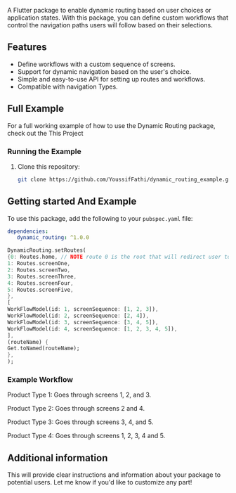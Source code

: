 A Flutter package to enable dynamic routing based on user choices or application states. With this package, you can define custom workflows that control the navigation paths users will follow based on their selections.

## Features

- Define workflows with a custom sequence of screens.
- Support for dynamic navigation based on the user's choice.
- Simple and easy-to-use API for setting up routes and workflows.
- Compatible with navigation Types.

## Full Example
For a full working example of how to use the Dynamic Routing package, check out the This Project

### Running the Example

1. Clone this repository:
   ```bash
   git clone https://github.com/YoussifFathi/dynamic_routing_example.git
    ```
## Getting started And Example

To use this package, add the following to your `pubspec.yaml` file:


```yaml
dependencies:
   dynamic_routing: ^1.0.0
```

```dart
DynamicRouting.setRoutes(
{0: Routes.home, // NOTE route 0 is the root that will redirect user to back to it when finish path
1: Routes.screenOne,
2: Routes.screenTwo,
3: Routes.screenThree,
4: Routes.screenFour,
5: Routes.screenFive,
},
[
WorkFlowModel(id: 1, screenSequence: [1, 2, 3]),
WorkFlowModel(id: 2, screenSequence: [2, 4]),
WorkFlowModel(id: 3, screenSequence: [3, 4, 5]),
WorkFlowModel(id: 4, screenSequence: [1, 2, 3, 4, 5]),
],
(routeName) {
Get.toNamed(routeName);
},
);
```
### Example Workflow
Product Type 1: Goes through screens 1, 2, and 3.

Product Type 2: Goes through screens 2 and 4.

Product Type 3: Goes through screens 3, 4, and 5.

Product Type 4: Goes through screens 1, 2, 3, 4 and 5.


## Additional information

This will provide clear instructions and information about your package to potential users. Let me know if you'd like to customize any part!

